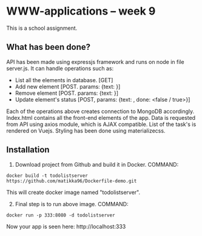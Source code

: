 # WWW-applications – week 9

This is a school assignment. 

## What has been done?
API has been made using expressjs framework and runs on node in file server.js. It can handle operations such as:
* List all the elements in database. 	[GET]
* Add new element						[POST. params: {text: <new todo>}]
* Remove element						[POST. params: {text: <todo to remove>}]
* Update element's status				[POST, params: {text: <todo to update>, done: <false / true>}]

Each of the operations above creates connection to MongoDB accordingly.
Index.html contains all the front-end elements of the app. Data is requested from API using axios module, which is AJAX compatible. List of the task's is rendered on Vuejs. Styling has been done using materializecss.

## Installation
1) Download project from Github and build it in Docker.
COMMAND: 
```
docker build -t todolistserver https://github.com/matikka96/Dockerfile-demo.git
```
This will create docker image named "todolistserver".

2) Final step is to run above image.
COMMAND: 
```
docker run -p 333:8080 -d todolistserver
```
Now your app is seen here: http://localhost:333
